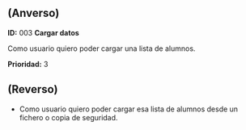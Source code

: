 
## (**Anverso**)

**ID:** 003 **Cargar datos**

Como usuario quiero poder cargar una lista de alumnos.

**Prioridad:** 3

## (**Reverso**)

+ Como usuario quiero poder cargar esa lista de alumnos desde un fichero o copia de seguridad.
                                                       
                                                       
